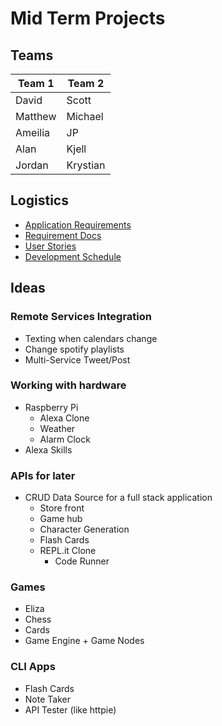 # Mid Term Projects

## Teams

| Team 1  | Team 2   |
|---------|----------|
| David   | Scott    |
| Matthew | Michael  |
| Ameilia | JP       |
| Alan    | Kjell    |
| Jordan  | Krystian |


## Logistics

- [Application Requirements](./requirements.md)
- [Requirement Docs](../software-requirements.md)
- [User Stories](../user-stories.md)
- [Development Schedule](./schedule.md)

## Ideas

### Remote Services Integration

- Texting when calendars change
- Change spotify playlists
- Multi-Service Tweet/Post

### Working with hardware

- Raspberry Pi
  - Alexa Clone
  - Weather
  - Alarm Clock
- Alexa Skills

### APIs for later

- CRUD Data Source for a full stack application
  - Store front
  - Game hub
  - Character Generation
  - Flash Cards
  - REPL.it Clone
    - Code Runner

### Games

- Eliza
- Chess
- Cards
- Game Engine + Game Nodes

### CLI Apps

- Flash Cards
- Note Taker
- API Tester (like httpie)
